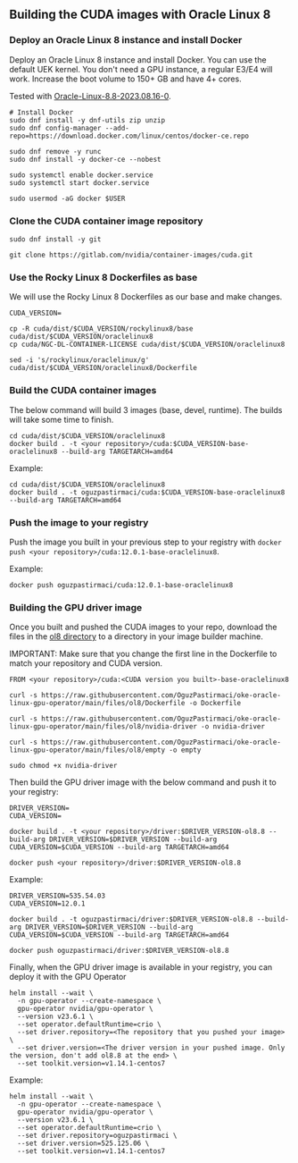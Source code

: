 ## Building the CUDA images with Oracle Linux 8

### Deploy an Oracle Linux 8 instance and install Docker

Deploy an Oracle Linux 8 instance and install Docker. You can use the default UEK kernel. You don't need a GPU instance, a regular E3/E4 will work. Increase the boot volume to 150+ GB and have 4+ cores.

Tested with [Oracle-Linux-8.8-2023.08.16-0](https://docs.oracle.com/en-us/iaas/images/image/7afc0d76-6d2d-4060-ba3b-34fb8c0080a4/).

```
# Install Docker
sudo dnf install -y dnf-utils zip unzip
sudo dnf config-manager --add-repo=https://download.docker.com/linux/centos/docker-ce.repo

sudo dnf remove -y runc
sudo dnf install -y docker-ce --nobest

sudo systemctl enable docker.service
sudo systemctl start docker.service

sudo usermod -aG docker $USER
```

### Clone the CUDA container image repository

```
sudo dnf install -y git

git clone https://gitlab.com/nvidia/container-images/cuda.git
```

### Use the Rocky Linux 8 Dockerfiles as base
We will use the Rocky Linux 8 Dockerfiles as our base and make changes.


```
CUDA_VERSION=

cp -R cuda/dist/$CUDA_VERSION/rockylinux8/base cuda/dist/$CUDA_VERSION/oraclelinux8
cp cuda/NGC-DL-CONTAINER-LICENSE cuda/dist/$CUDA_VERSION/oraclelinux8

sed -i 's/rockylinux/oraclelinux/g' cuda/dist/$CUDA_VERSION/oraclelinux8/Dockerfile

```

### Build the CUDA container images
The below command will build 3 images (base, devel, runtime). The builds will take some time to finish.

```
cd cuda/dist/$CUDA_VERSION/oraclelinux8
docker build . -t <your repository>/cuda:$CUDA_VERSION-base-oraclelinux8 --build-arg TARGETARCH=amd64
```

Example:

```
cd cuda/dist/$CUDA_VERSION/oraclelinux8
docker build . -t oguzpastirmaci/cuda:$CUDA_VERSION-base-oraclelinux8 --build-arg TARGETARCH=amd64
```

### Push the image to your registry
Push the image you built in your previous step to your registry with `docker push <your repository>/cuda:12.0.1-base-oraclelinux8`. 

Example:

```
docker push oguzpastirmaci/cuda:12.0.1-base-oraclelinux8
```

### Building the GPU driver image
Once you built and pushed the CUDA images to your repo, download the files in the [ol8 directory](./files/ol8) to a directory in your image builder machine.

IMPORTANT: Make sure that you change the first line in the Dockerfile to match your repository and CUDA version.

`FROM <your repository>/cuda:<CUDA version you built>-base-oraclelinux8`

```
curl -s https://raw.githubusercontent.com/OguzPastirmaci/oke-oracle-linux-gpu-operator/main/files/ol8/Dockerfile -o Dockerfile

curl -s https://raw.githubusercontent.com/OguzPastirmaci/oke-oracle-linux-gpu-operator/main/files/ol8/nvidia-driver -o nvidia-driver

curl -s https://raw.githubusercontent.com/OguzPastirmaci/oke-oracle-linux-gpu-operator/main/files/ol8/empty -o empty

sudo chmod +x nvidia-driver
```

Then build the GPU driver image with the below command and push it to your registry:

```
DRIVER_VERSION=
CUDA_VERSION=

docker build . -t <your repository>/driver:$DRIVER_VERSION-ol8.8 --build-arg DRIVER_VERSION=$DRIVER_VERSION --build-arg CUDA_VERSION=$CUDA_VERSION --build-arg TARGETARCH=amd64

docker push <your repository>/driver:$DRIVER_VERSION-ol8.8
```

Example:

```
DRIVER_VERSION=535.54.03
CUDA_VERSION=12.0.1

docker build . -t oguzpastirmaci/driver:$DRIVER_VERSION-ol8.8 --build-arg DRIVER_VERSION=$DRIVER_VERSION --build-arg CUDA_VERSION=$CUDA_VERSION --build-arg TARGETARCH=amd64

docker push oguzpastirmaci/driver:$DRIVER_VERSION-ol8.8
```

Finally, when the GPU driver image is available in your registry, you can deploy it with the GPU Operator

```
helm install --wait \
  -n gpu-operator --create-namespace \
  gpu-operator nvidia/gpu-operator \
  --version v23.6.1 \
  --set operator.defaultRuntime=crio \
  --set driver.repository=<The repository that you pushed your image> \
  --set driver.version=<The driver version in your pushed image. Only the version, don't add ol8.8 at the end> \
  --set toolkit.version=v1.14.1-centos7
```

Example:

```
helm install --wait \
  -n gpu-operator --create-namespace \
  gpu-operator nvidia/gpu-operator \
  --version v23.6.1 \
  --set operator.defaultRuntime=crio \
  --set driver.repository=oguzpastirmaci \
  --set driver.version=525.125.06 \
  --set toolkit.version=v1.14.1-centos7
```



